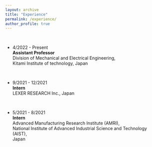 ```yaml
---
layout: archive
title: "Experience"
permalink: /experience/
author_profile: true
---
```


<br>

* 4/2022 - Present
    <br> <b> Assistant Professor </b>
    <br> Division of Mechanical and Electrical Engineering,
    <br> Kitami Institute of technology, Japan

<br>

* 9/2021 - 12/2021
    <br> <b> Intern </b>
    <br> LEXER RESEARCH Inc., Japan

<br>

* 5/2021 - 8/2021
    <br> <b> Intern </b>
    <br> Advanced Manufacturing Research Institute (AMRI),
    <br> National Institute of Advanced Industrial Science and Technology (AIST),
    <br> Japan